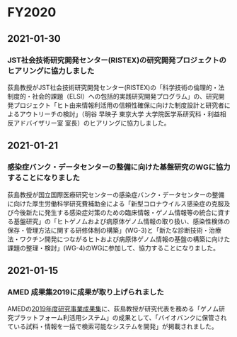 # FY2020
## 2021-01-30
### JST社会技術研究開発センター(RISTEX)の研究開発プロジェクトのヒアリングに協力しました
荻島教授がJST社会技術研究開発センター(RISTEX)の「科学技術の倫理的・法制度的・社会的課題（ELSI）への包括的実践研究開発プログラム」の、研究開発プロジェクト「ヒト由来情報利活用の信頼性確保に向けた制度設計と研究者によるアウトリーチの検討」（明谷 早映子 東京大学 大学院医学系研究科・利益相反アドバイザリー室 室長）のヒアリングに協力しました。

## 2021-01-21
### 感染症バンク・データセンターの整備に向けた基盤研究のWGに協力することになりました
荻島教授が国立国際医療研究センターの感染症バンク・データセンターの整備に向けた厚生労働科学研究費補助金による「新型コロナウイルス感染症の克服及び今後新たに発生する感染症対策のための臨床情報・ゲノム情報等の統合に資する基盤研究」の「ヒトゲノムおよび病原体ゲノム情報の取り扱い、感染性検体の保存・管理方法に関する研修体制の構築」(WG-3)と「新たな診断技術・治療法・ワクチン開発につながるヒトおよび病原体ゲノム情報の基盤の構築に向けた課題の整理・検討」(WG-4)のWGに参加して、協力することになりました。

## 2021-01-15
### AMED 成果集2019に成果が取り上げられました
AMEDの[2019年度研究事業成果集](https://href.li/?https://www.amed.go.jp/content/000074988.pdf)に、荻島教授が研究代表を務める「ゲノム研究プラットフォーム利活用システム」の成果として、「バイオバンクに保管されている試料・情報を一括で検索可能なシステムを開発」が掲載されました。
